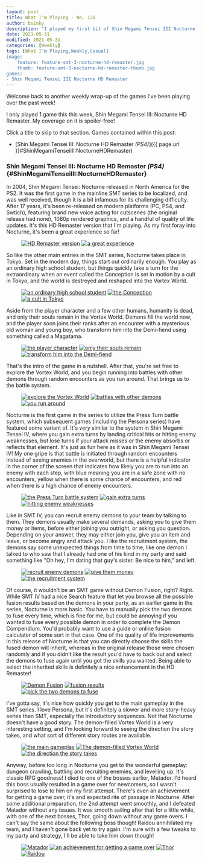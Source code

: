 ```yaml
---
layout: post
title: What I'm Playing - No. 126
author: bsinky
description: "I played my first bit of Shin Megami Tensei III Nocturne HD Remaster this week."
date: 2021-05-31
modified: 2021-05-31
categories: [Weekly]
tags: [What I'm Playing,Weekly,Casual]
image:
    feature: feature-smt-3-nocturne-hd-remaster.jpg
    thumb: feature-smt-3-nocturne-hd-remaster-thumb.jpg
games:
- Shin Megami Tensei III Nocturne HD Remaster
---
```


Welcome back to another weekly wrap-up of the games I've been playing over the
past week!

I only played 1 game this this week, Shin Megami Tensei III: Nocturne HD
Remaster. My coverage on it is spoiler-free!

Click a title to skip to that section. Games contained within this post:

 - [Shin Megami Tensei III: Nocturne HD Remaster *(PS4)*]({{ page.url }}#ShinMegamiTenseiIII:NocturneHDRemaster)

<!--more-->

### Shin Megami Tensei III: Nocturne HD Remaster *(PS4)*    {#ShinMegamiTenseiIII:NocturneHDRemaster}

In 2004, Shin Megami Tensei: Nocturne released in North America for the PS2. It
was the first game in the mainline SMT series to be localized, and was well
received, though it is a bit infamous for its challenging difficulty. After 17
years, it's been re-released on modern platforms (PC, PS4, and Swtich),
featuring brand new voice acting for cutscenes (the original release had none),
1080p rendered graphics, and a handful of quality of life updates. It's this HD
Remaster version that I'm playing. As my first foray into Nocturne, it's been a
great experience so far!

<figure class="half">
    <a href="https://i.imgur.com/v5vr9n8.jpg"><img src="https://i.imgur.com/v5vr9n8m.jpg" alt="HD Remaster version"/></a>
    <a href="https://i.imgur.com/WcGzUfC.jpg"><img src="https://i.imgur.com/WcGzUfCm.jpg" alt="a great experience"/></a>
</figure>

So like the other main entries in the SMT series, Nocturne takes place in Tokyo.
Set in the modern day, things start out ordinarily enough. You play as an
ordinary high school student, but things quickly take a turn for the
extraordinary when an event called the Conception is set in motion by a cult in
Tokyo, and the world is destroyed and reshaped into the Vortex World.

<figure class="third">
    <a href="https://i.imgur.com/VTrsmrX.jpg"><img src="https://i.imgur.com/VTrsmrXm.jpg" alt="an ordinary high school student"/></a>
    <a href="https://i.imgur.com/gk3P9Ho.jpg"><img src="https://i.imgur.com/gk3P9Hom.jpg" alt="the Conception"/></a>
    <a href="https://i.imgur.com/BQ0anmU.jpg"><img src="https://i.imgur.com/BQ0anmUm.jpg" alt="a cult in Tokyo"/></a>
</figure>

Aside from the player character and a few other humans, humanity is dead, and
only their souls remain in the Vortex World. Demons fill the world now, and the
player soon joins their ranks after an encounter with a mysterious old woman and
young boy, who transform him into the Demi-fiend using something called a
Magatama.

<figure class="third">
    <a href="https://i.imgur.com/SAA36qf.jpg"><img src="https://i.imgur.com/SAA36qfm.jpg" alt="the player character"/></a>
    <a href="https://i.imgur.com/DljWUAO.jpg"><img src="https://i.imgur.com/DljWUAOm.jpg" alt="only their souls remain"/></a>
    <a href="https://i.imgur.com/Aueefv7.jpg"><img src="https://i.imgur.com/Aueefv7m.jpg" alt="transform him into the Demi-fiend"/></a>
</figure>

That's the intro of the game in a nutshell. After that, you're set free to
explore the Vortex World, and you begin running into battles with other demons
through random encounters as you run around. That brings us to the battle
system.

<figure class="third">
    <a href="https://i.imgur.com/GNEfNxK.jpg"><img src="https://i.imgur.com/GNEfNxKm.jpg" alt="explore the Vortex World"/></a>
    <a href="https://i.imgur.com/NckpXjK.jpg"><img src="https://i.imgur.com/NckpXjKm.jpg" alt="battles with other demons"/></a>
    <a href="https://i.imgur.com/yNPutsP.jpg"><img src="https://i.imgur.com/yNPutsPm.jpg" alt="you run around"/></a>
</figure>

Nocturne is the first game in the series to utilize the Press Turn battle
system, which subsequent games (including the Persona series) have featured some
variant of. It's *very* similar to the system in Shin Megami Tensei IV, where
you gain extra turns by landing critical hits or hitting enemy weaknesses, but
lose turns if your attack misses or the enemy absorbs or reflects that element.
It's just as fun here as it was in Shin Megami Tensei IV! My one gripe is that
battle is initiated through random encounters instead of seeing enemies in the
overworld, but there is a helpful indicator in the corner of the screen that
indicates how likely you are to run into an enemy with each step, with blue
meaning you are in a safe zone with no encounters, yellow when there is some
chance of encounters, and red when there is a high chance of enemy encounters.

<figure class="third">
    <a href="https://i.imgur.com/iB1GCV3.jpg"><img src="https://i.imgur.com/iB1GCV3m.jpg" alt="the Press Turn battle system"/></a>
    <a href="https://i.imgur.com/eG7Rv2I.jpg"><img src="https://i.imgur.com/eG7Rv2Im.jpg" alt="gain extra turns"/></a>
    <a href="https://i.imgur.com/mz0V0W3.jpg"><img src="https://i.imgur.com/mz0V0W3m.jpg" alt="hitting enemy weaknesses"/></a>
</figure>

Like in SMT IV, you can recruit enemy demons to your team by talking to them.
They demons usually make several demands, asking you to give them money or
items, before either joining you outright, or asking you question. Depending on
your answer, they may either join you, give you an item and leave, or become
angry and attack you. I like the recruitment system, the demons say some
unexpected things from time to time, like one demon I talked to who saw that I
already had one of his kind in my party and said something like "Oh hey, I'm
dating that guy's sister. Be nice to him," and left.

<figure class="third">
    <a href="https://i.imgur.com/o9UYGCn.jpg"><img src="https://i.imgur.com/o9UYGCnm.jpg" alt="recruit enemy demons"/></a>
    <a href="https://i.imgur.com/aWmmL5q.jpg"><img src="https://i.imgur.com/aWmmL5qm.jpg" alt="give them money"/></a>
    <a href="https://i.imgur.com/Uhrqf4I.jpg"><img src="https://i.imgur.com/Uhrqf4Im.jpg" alt="the recruitment system"/></a>
</figure>

Of course, it wouldn't be an SMT game without Demon Fusion, right? Right. While
SMT IV had a nice Search feature that let you browse all the possible fusion
results based on the demons in your party, as an earlier game in the series,
Nocturne is more basic. You have to manually pick the two demons to fuse every
time, which is fine for me, but could be annoying if you wanted to fuse every
possible demon in order to complete the Demon Compendium. You'd probably want to
use a guide or online fusion calculator of some sort in that case. One of the
quality of life improvements in this release of Nocturne is that you can
directly choose the skills the fused demon will inherit, whereas in the original
release those were chosen randomly and if you didn't like the result you'd have
to back out and select the demons to fuse again until you got the skills you
wanted. Being able to select the inherited skills is definitely a nice
enhancement in the HD Remaster!

<figure class="third">
    <a href="https://i.imgur.com/or8SVXR.jpg"><img src="https://i.imgur.com/or8SVXRm.jpg" alt="Demon Fusion"/></a>
    <a href="https://i.imgur.com/IiuTPgG.jpg"><img src="https://i.imgur.com/IiuTPgGm.jpg" alt="fusion results"/></a>
    <a href="https://i.imgur.com/9RVor6x.jpg"><img src="https://i.imgur.com/9RVor6xm.jpg" alt="pick the two demons to fuse"/></a>
</figure>

I've gotta say, it's nice how quickly you get to the main gameplay in the SMT
series. I love Persona, but it's definitely a slower and more story-heavy series
than SMT, especially the introductory sequences. Not that Nocturne doesn't have
a good story. The demon-filled Vortex World is a very interesting setting, and
I'm looking forward to seeing the direction the story takes, and what sort of
different story routes are available.

<figure class="third">
    <a href="https://i.imgur.com/7Ai5DKO.jpg"><img src="https://i.imgur.com/7Ai5DKOm.jpg" alt="the main gameplay"/></a>
    <a href="https://i.imgur.com/InKGZCn.jpg"><img src="https://i.imgur.com/InKGZCnm.jpg" alt="The demon-filled Vortex World"/></a>
    <a href="https://i.imgur.com/sKKCj4t.jpg"><img src="https://i.imgur.com/sKKCj4tm.jpg" alt="the direction the story takes"/></a>
</figure>

Anyway, before too long in Nocturne you get to the wonderful gameplay: dungeon
crawling, battling and recruiting enemies, and levelling up. It's classic RPG
goodness! I died to one of the bosses earlier, Matador. I'd heard this boss
usually resulted in a game over for newcomers, so I wasn't surprised to lose to
him on my first attempt. There's even an achievement for getting a game over,
it's and expected rite of passage in Nocturne. After some additional
preparation, the 2nd attempt went smoothly, and I defeated Matador without any
issues. It was smooth sailing after that for a little while, with one of the
next bosses, Thor, going down without any game overs. I can't say the same about
the following boss though! Raidou annihilated my team, and I haven't gone back
yet to try again. I'm sure with a few tweaks to my party and strategy, I'll be
able to take him down though!

<figure class="half">
    <a href="https://i.imgur.com/zFU0GNL.jpg"><img src="https://i.imgur.com/zFU0GNLm.jpg" alt="Matador"/></a>
    <a href="https://i.imgur.com/nMYe3oA.jpg"><img src="https://i.imgur.com/nMYe3oAm.jpg" alt="an achievement for getting a game over"/></a>
    <a href="https://i.imgur.com/MtKJoAO.jpg"><img src="https://i.imgur.com/MtKJoAOm.jpg" alt="Thor"/></a>
    <a href="https://i.imgur.com/r6FV1ut.jpg"><img src="https://i.imgur.com/r6FV1utm.jpg" alt="Raidou"/></a>
</figure>

